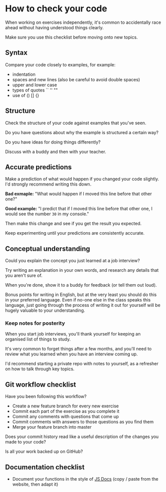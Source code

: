 # How to check your code

When working on exercises independently, it's common to accidentally race ahead without having understood things clearly.

Make sure you use this checklist before moving onto new topics.

## Syntax

Compare your code closely to examples, for example:

- indentation
- spaces and new lines (also be careful to avoid double spaces)
- upper and lower case
- types of quotes `` '' ""
- use of () [] {}

## Structure

Check the structure of your code against examples that you've seen.

Do you have questions about why the example is structured a certain way?

Do you have ideas for doing things differently?

Discuss with a buddy and then with your teacher.

## Accurate predictions

Make a prediction of what would happen if you changed your code slightly. I'd strongly recommend writing this down.

**Bad exmaple:** "What would happen if I moved this line before that other one?"

**Good example:** "I predict that if I moved this line before that other one, I would see the number `30` in my console."

Then make this change and see if you get the result you expected.

Keep experimenting until your predictions are consistently accurate.

## Conceptual understanding

Could you explain the concept you just learned at a job interview?

Try writing an explanation in your own words, and research any details that you aren't sure of.

When you're done, show it to a buddy for feedback (or tell them out loud).

Bonus points for writing in English, but at the very least you should do this in your preferred language. Even if no-one else in the class speaks this language, just going through the process of writing it out for yourself will be hugely valuable to your understanding.

### Keep notes for posterity

When you start job interviews, you'll thank yourself for keeping an organised list of things to study.

It's very common to forget things after a few months, and you'll need to review what you learned when you have an interview coming up.

I'd recommend starting a private repo with notes to yourself, as a refresher on how to talk through key topics.

## Git workflow checklist

Have you been following this workflow?

- Create a new feature branch for every new exercise
- Commit each part of the exercise as you complete it
- Commit any comments with questions that come up
- Commit comments with answers to those questions as you find them
- Merge your feature branch into master

Does your commit history read like a useful description of the changes you made to your code?

Is all your work backed up on GitHub?

## Documentation checklist

- Document your functions in the style of [JS Docs](https://devhints.io/jsdoc)
(copy / paste from the website, then adapt it)
